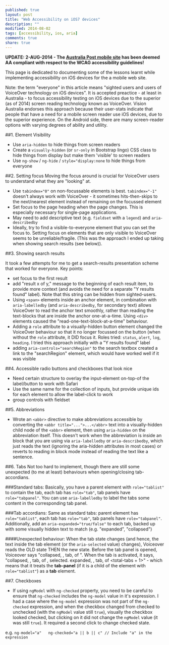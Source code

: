 ```yaml
---
published: true
layout: post
title: "Web Accessibility on iOS7 devices"
description: ""
modified: 2014-08-02
tags: [accessibility, ios, aria]
comments: true
share: true 
---
```


**UPDATE: 2-AUG-2014 - The [Australia Post mobile site](http://m.auspost.com.au/) has been deemed AA compliant with respect to the WCAG accessibility guidelines!**

This page is dedicated to documenting some of the lessons learnt while implementing accessibility on iOS devices for the a mobile web site.

Note: the term "everyone" in this article means "sighted users and users of VoiceOver technology on iOS devices". It is accepted preactice - at least
in Australia - to focus accessibility testing on iOS devices due to the superior (as of 2014) screen reading technology known as VoiceOver.
Vision Australia endorses this approach because their user-stats indicate that people that have a need for a mobile screen reader use iOS 
devices, due to the superior experience. On the Android side, there are many screen-reader options with varying degrees of ability and utility.  

##1. Element Visibility

- Use `aria-hidden` to hide things from screen readers
- Create a `visually-hidden` (or `sr-only` in Bootstrap lingo) CSS class to hide things from display but make them 'visible' to screen readers
- Use `ng-show` / `ng-hide` / `style="display:none` to hide things from everyone

##2. Setting focus
Moving the focus around is crucial for VoiceOver users to understand what they are "looking" at.

- Use `tabindex="0"` on non-focussable elements is best. `tabindex="-1"` doesn't always work with VoiceOver - it sometimes hits-then-skips to the next/nearest element instead of remaining on the focussed element 
- Set focus to the page heading when the page changes. This is especially necessary for single-page applications.
- May need to add descriptive text (e.g. `fieldset` with a `legend`) and `aria-describedby`
- Ideally, try to find a visible-to-everyone element that you can set the focus to. Setting focus on elements that are only visible to VoiceOver
seems to be unreliable/fragile. (This was the approach I ended up taking when showing search results (see below)). 


##3. Showing search results

It took a few attempts for me to get a search-results presentation scheme that worked for everyone. Key points:

- set focus to the first result
- add "result x of y," message to the beginning of each result item, to provide more context (and avoids the need for a separate "Y results found" label).
Note that this string can be hidden from sighted-users.
- Using `<span>` elements inside an anchor element, in combination with `aria-labelledby` (and `aria-describedby`, for secondary text)
 allows VoiceOver to read the anchor text smoothly, rather than reading the text-blocks that are inside the anchor one-at-a-time. 
 Using `<div>` elements caused the "read-one-text-block-at-a-time" behaviour.
- Adding a `role` attribute to a visually-hidden button element changed the VoiceOver behaviour so that it no longer focussed on the button (when
without the `role` attribute, it DID focus it. Roles tried: `status`, `alert`, `log`, `heading`. I tried this approach initially with a "Y results found" label
- adding `aria-controls="searchRegion"` to the search textbox created a link to the "searchRegion" element, which would have worked well if it was visible
 
##4. Accessible radio buttons and checkboxes that look nice
- Need certain structure to overlay the input-element on-top-of the label/button to work with Safari
- Use the same name for the collection of inputs, but provide unique ids for each element to allow the label-click to work
- group controls with fieldset

##5. Abbreviations
- Wrote an `<abbr>` directive to make abbreviations accessible by converting the `<abbr title="...">...</abbr>` text into a visually-hidden child node of the `<abbr>` element,
then using `aria-hidden` on the abbreviation itself. This doesn't work when the abbreviation is inside an block that you are using via
`aria-labelledby` or `aria-describedby`, which just reads the text (ignoring the aria-hidden attributes in most cases) or reverts to reading in block mode 
instead of reading the text like a sentence.

##6. Tabs
Not too hard to implement, though there are still some unexpected (to me at least) behaviours when opening/closing tab-accordians.

###Standard tabs:
Basically, you have a parent element with `role="tablist"` to contain the tab, each tab has `role="tab"`, tab panels have `role="tabpanel"`.
You can use `aria-labelledby` to label the tabs some content in the corresponding tab panel.

###Tab accordians:
Same as standard tabs: parent element has `role="tablist"`, each tab has `role="tab"`, tab panels have `role="tabpanel"`.
Additionally, add an `aria-expanded="true/false"` to each tab, backed up with some visually hidden text to match (e.g. "expanded", "collapsed")

####Unexpected behaviour:
When the tab state changes (and hence, the text inside the tab element (or the `aria-selected` value) changes), Voiceover reads the OLD state THEN the new state.
Before the tab panel is opened, Voiceover says "collapsed, <tab text>, tab, <tab-number> of <total-tabs>". When the tab is activated, it says, 
"collapsed, <tab text>, tab, <tab-number> of <total-tabs>, selected. expanded, <tab text>, tab, <tab-number> of <total-tabs + 1>" - which means that it treats the **tab-panel**
 (if it is a child of the element with `role="tablist"`) as a **tab** element.


##7. Checkboxes
- If using `ngModel` with `ng-checked` property, you need to be careful to ensure that `ng-checked` includes the `ng-model` value in it's expression.
I had a case where the `ng-model` expression was not part of the `ng-checked` expression, and when the checkbox changed from checked to unchecked (with the `ngModel` value still `true`),
visually the checkbox looked checked, but clicking on it did not change the `ngModel` value (it was still `true`). It required a second click to change checked state.

e.g. `ng-model="a"   ng-checked="a || b || c" // Include "a" in the expression`


    